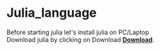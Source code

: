 # Julia_language
Before starting julia let's install julia on PC/Laptop<br>
Download julia by clicking on Download [**Download**](https://julialang.org/downloads/).
